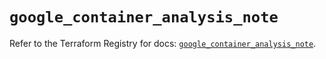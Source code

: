 # `google_container_analysis_note`

Refer to the Terraform Registry for docs: [`google_container_analysis_note`](https://registry.terraform.io/providers/hashicorp/google/5.12.0/docs/resources/container_analysis_note).
